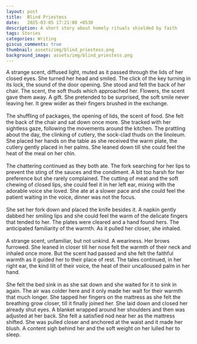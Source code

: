 ```yaml
---
layout: post
title:  Blind Priestess
date:   2025-03-05 17:21:00 +0530
description: A short story about homely rituals shielded by faith
tags: Stories
categories: Writing
giscus_comments: true
thumbnail: assets/img/blind_priestess.png
background_image: assets/img/blind_priestess.png
---
```


<div class="side-banner-wrapper" {% if page.background_image %} data-bg="{{ page.background_image | relative_url }}"{% endif %}>
    A strange scent, diffused light, muted as it passed through the lids of her closed eyes. She turned her head and smiled. The click of the key turning in its lock, the sound of the door opening. She stood and felt the back of her chair. The scent, the soft thuds which approached her. Flowers, the scent gave them away. A gift. She pretended to be surprised, the soft smile never leaving her. It grew wider as their fingers brushed in the exchange.
<br>
<br>
    The shuffling of packages, the opening of lids, the scent of food. She felt the back of the chair and sat down once more. She tracked with her sightless gaze, following the movements around the kitchen. The prattling about the day, the clinking of cutlery, the sock-clad thuds on the linoleum. She placed her hands on the table as she received the warm plate, the cutlery gently placed in her palms. She leaned down till she could feel the heat of the meal on her chin. 
<br>
<br>
    The chattering continued as they both ate. The fork searching for her lips to prevent the sting of the sauces and the condiment. A bit too harsh for her preference but she rarely complained. The cutting of meat and the soft chewing of closed lips, she could feel it in her left ear, mixing with the adorable voice she loved. She ate at a slower pace and she could feel the patient waiting in the voice, dinner was not the focus.
<br>
<br>
    She set her fork down and placed the knife besides it. A napkin gently dabbed her smiling lips and she could feel the warm of the delicate fingers that tended to her. The plates were cleared and a hand found hers. The anticipated familiarity of the warmth. As it pulled her closer, she inhaled.
<br>
<br>
    A strange scent, unfamiliar, but not unkind. A weariness. Her brows furrowed. She leaned in closer till her nose felt the warmth of their neck and inhaled once more. But the scent had passed and she felt the faithful warmth as it guided her to their place of rest. The tales continued, in her right ear, the kind lilt of their voice, the heat of their uncalloused palm in her hand. 
<br>
<br>
    She felt the bed sink in as she sat down and she waited for it to sink in again. The air was colder here and it only made her wait for their warmth that much longer. She tapped her fingers on the mattress as she felt the breathing grow closer, till it finally joined her. She laid down and closed her already shut eyes. A blanket wrapped around her shoulders and then was adjusted at her back. She felt a satisfied nod near her as the mattress shifted. She was pulled closer and anchored at the waist and it made her blush. A content sigh behind her and the soft weight on her lulled her to sleep.
</div>
